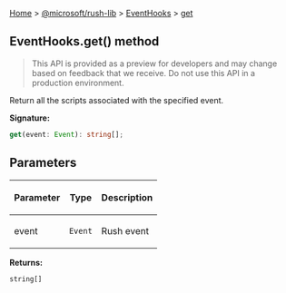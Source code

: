 [Home](./index) &gt; [@microsoft/rush-lib](./rush-lib.md) &gt; [EventHooks](./rush-lib.eventhooks.md) &gt; [get](./rush-lib.eventhooks.get.md)

## EventHooks.get() method

> This API is provided as a preview for developers and may change based on feedback that we receive. Do not use this API in a production environment.
> 

Return all the scripts associated with the specified event.

<b>Signature:</b>

```typescript
get(event: Event): string[];
```

## Parameters

|  <p>Parameter</p> | <p>Type</p> | <p>Description</p> |
|  --- | --- | --- |
|  <p>event</p> | <p>`Event`</p> | <p>Rush event</p> |

<b>Returns:</b>

`string[]`

